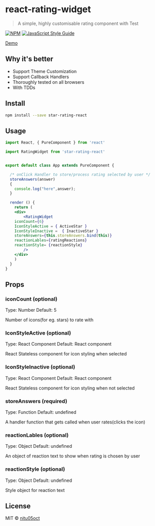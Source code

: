 # react-rating-widget

> A simple, highly customisable rating component with Test

[![NPM](https://img.shields.io/npm/v/react-rating-widget.svg)](https://www.npmjs.com/package/react-rating-widget) [![JavaScript Style Guide](https://img.shields.io/badge/code_style-standard-brightgreen.svg)](https://standardjs.com)

[Demo](//nitu05oct.github.io/react-rating-widget/)

## Why it's better

 - Support Theme Customization
 - Support Callback Handlers
 - Thoroughly tested on all browsers
 - With TDDs

## Install

```bash
npm install --save star-rating-react
```

## Usage

```jsx
import React, { PureComponent } from 'react'

import RatingWidget from 'star-rating-react'


export default class App extends PureComponent {

  /* onClick Handler to store/process rating selected by user */ 
  storeAnswers(answer)
  {
  	console.log("here",answer);
  }

  render () {
    return (
    <div>
        <RatingWidget 
	iconCount={6}
	IconStyleActive = { ActiveStar }
	IconStyleInactive =  { InactiveStar }
	storeAnswers={this.storeAnswers.bind(this)}
	reactionLables={ratingReactions}
	reactionStyle= {reactionStyle}
        />
    </div>
    )
  }
}
```

## Props

### iconCount  (optional)

Type: Number Default: 5

Number of icons(for eg. stars) to rate with

### IconStyleActive  (optional)

Type: React Component  Default: React component

React Stateless component for icon styling when selected

### IconStyleInactive  (optional)

Type: React Component  Default: React component

React Stateless component for icon styling when not selected

### storeAnswers (required)

Type: Function  Default: undefined

A handler function that gets called when user rates(clicks the icon)

### reactionLables (optional) 

Type: Object  Default: undefined 

An object of reaction text to show when rating is chosen by user

### reactionStyle (optional) 

Type: Object  Default: undefined 

Style object for reaction text

## License

MIT © [nitu05oct](https://github.com/nitu05oct)
